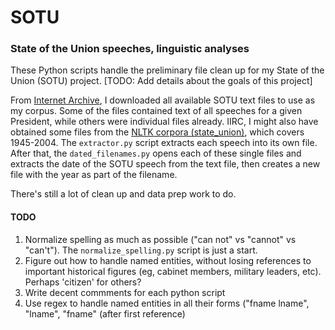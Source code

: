 # SOTU
### State of the Union speeches, linguistic analyses

These Python scripts handle the preliminary file clean up for my State of 
the Union (SOTU) project. [TODO: Add details about the goals of this project]

From [Internet Archive](http://archive.org), I downloaded all available SOTU text files to use as my corpus. Some of the files contained text of all speeches for a given President, while others were individual files already. IIRC, I might also have obtained some files from the [NLTK corpora (state_union)](http://www.nltk.org/nltk_data/), which covers 1945-2004. The `extractor.py` script extracts each speech into its own file. After that, the `dated_filenames.py` opens each of these single files and extracts the date of the SOTU speech from the text file, then creates a new file with the year as part of the filename. 


There's still a lot of clean up and data prep work to do.

#### TODO

1. Normalize spelling as much as possible ("can not" vs "cannot" vs "can't"). The `normalize_spelling.py` script is just a start. 
2. Figure out how to handle named entities, without losing references to important historical figures (eg, cabinet members, military leaders, etc). Perhaps 'citizen' for others? 
3. Write decent commments for each python script
4. Use regex to handle named entities in all their forms ("fname lname", "lname", "fname" (after first reference)

